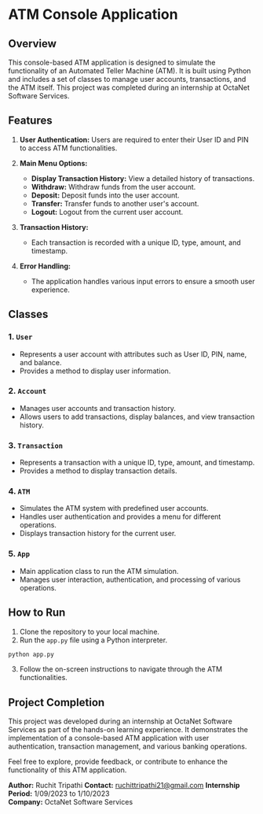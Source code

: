# ATM Console Application

## Overview

This console-based ATM application is designed to simulate the functionality of an Automated Teller Machine (ATM). It is built using Python and includes a set of classes to manage user accounts, transactions, and the ATM itself. This project was completed during an internship at OctaNet Software Services.

## Features

1. **User Authentication:** Users are required to enter their User ID and PIN to access ATM functionalities.

2. **Main Menu Options:**
    - **Display Transaction History:** View a detailed history of transactions.
    - **Withdraw:** Withdraw funds from the user account.
    - **Deposit:** Deposit funds into the user account.
    - **Transfer:** Transfer funds to another user's account.
    - **Logout:** Logout from the current user account.

3. **Transaction History:**
    - Each transaction is recorded with a unique ID, type, amount, and timestamp.

4. **Error Handling:**
    - The application handles various input errors to ensure a smooth user experience.

## Classes

### 1. `User`

- Represents a user account with attributes such as User ID, PIN, name, and balance.
- Provides a method to display user information.

### 2. `Account`

- Manages user accounts and transaction history.
- Allows users to add transactions, display balances, and view transaction history.

### 3. `Transaction`

- Represents a transaction with a unique ID, type, amount, and timestamp.
- Provides a method to display transaction details.

### 4. `ATM`

- Simulates the ATM system with predefined user accounts.
- Handles user authentication and provides a menu for different operations.
- Displays transaction history for the current user.

### 5. `App`

- Main application class to run the ATM simulation.
- Manages user interaction, authentication, and processing of various operations.

## How to Run

1. Clone the repository to your local machine.
2. Run the `app.py` file using a Python interpreter.

```bash
python app.py
```

3. Follow the on-screen instructions to navigate through the ATM functionalities.

## Project Completion

This project was developed during an internship at OctaNet Software Services as part of the hands-on learning experience. It demonstrates the implementation of a console-based ATM application with user authentication, transaction management, and various banking operations.

Feel free to explore, provide feedback, or contribute to enhance the functionality of this ATM application.

**Author:** Ruchit Tripathi 
**Contact:** ruchittripathi21@gmail.com 
**Internship Period:** 1/09/2023 to 1/10/2023  
**Company:** OctaNet Software Services

